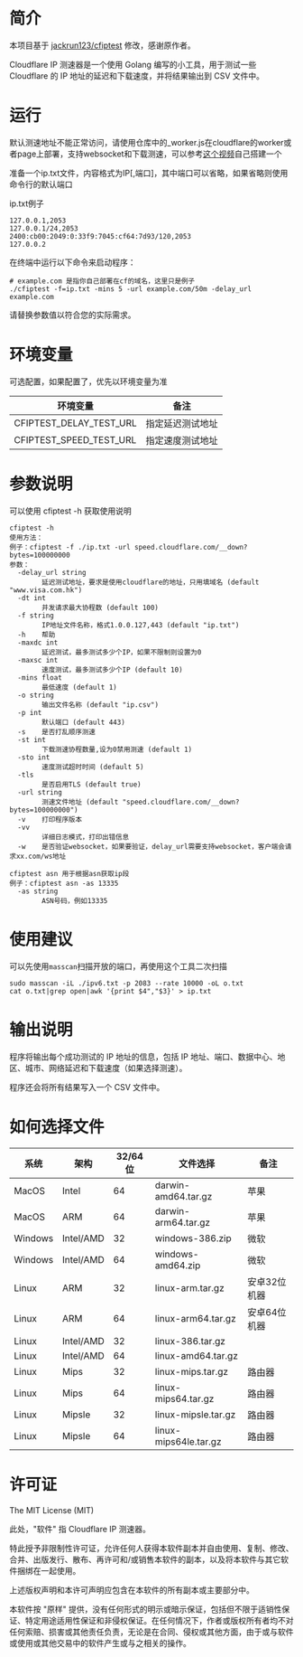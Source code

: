 # 简介
本项目基于 [jackrun123/cfiptest](https://github.com/jackrun123/cfiptest) 修改，感谢原作者。

Cloudflare IP 测速器是一个使用 Golang 编写的小工具，用于测试一些 Cloudflare 的 IP 地址的延迟和下载速度，并将结果输出到 CSV 文件中。

# 运行
默认测速地址不能正常访问，请使用仓库中的_worker.js在cloudflare的worker或者page上部署，支持websocket和下载测速，可以参考[这个视频](https://www.youtube.com/watch?v=S4AZkvgnmmA)自己搭建一个

准备一个ip.txt文件，内容格式为IP[,端口]，其中端口可以省略，如果省略则使用命令行的默认端口

ip.txt例子
```
127.0.0.1,2053
127.0.0.1/24,2053
2400:cb00:2049:0:33f9:7045:cf64:7d93/120,2053
127.0.0.2
```

在终端中运行以下命令来启动程序：
```
# example.com 是指你自己部署在cf的域名，这里只是例子
./cfiptest -f=ip.txt -mins 5 -url example.com/50m -delay_url example.com
```
请替换参数值以符合您的实际需求。

# 环境变量

可选配置，如果配置了，优先以环境变量为准

| 环境变量  | 备注       |
|-------|----------|
| CFIPTEST_DELAY_TEST_URL | 指定延迟测试地址 |
| CFIPTEST_SPEED_TEST_URL | 指定速度测试地址 |

# 参数说明
可以使用 cfiptest -h 获取使用说明
```
cfiptest -h
使用方法：
例子：cfiptest -f ./ip.txt -url speed.cloudflare.com/__down?bytes=100000000
参数：
  -delay_url string
        延迟测试地址，要求是使用cloudflare的地址，只用填域名 (default "www.visa.com.hk")
  -dt int
        并发请求最大协程数 (default 100)
  -f string
        IP地址文件名称，格式1.0.0.127,443 (default "ip.txt")
  -h    帮助
  -maxdc int
        延迟测试，最多测试多少个IP，如果不限制则设置为0
  -maxsc int
        速度测试，最多测试多少个IP (default 10)
  -mins float
        最低速度 (default 1)
  -o string
        输出文件名称 (default "ip.csv")
  -p int
        默认端口 (default 443)
  -s    是否打乱顺序测速
  -st int
        下载测速协程数量,设为0禁用测速 (default 1)
  -sto int
        速度测试超时时间 (default 5)
  -tls
        是否启用TLS (default true)
  -url string
        测速文件地址 (default "speed.cloudflare.com/__down?bytes=100000000")
  -v    打印程序版本
  -vv
        详细日志模式，打印出错信息
  -w    是否验证websocket，如果要验证，delay_url需要支持websocket，客户端会请求xx.com/ws地址

cfiptest asn 用于根据asn获取ip段
例子：cfiptest asn -as 13335
  -as string
        ASN号码，例如13335
```

# 使用建议
可以先使用`masscan`扫描开放的端口，再使用这个工具二次扫描
```shell
sudo masscan -iL ./ipv6.txt -p 2083 --rate 10000 -oL o.txt
cat o.txt|grep open|awk '{print $4","$3}' > ip.txt
```

# 输出说明
程序将输出每个成功测试的 IP 地址的信息，包括 IP 地址、端口、数据中心、地区、城市、网络延迟和下载速度（如果选择测速）。

程序还会将所有结果写入一个 CSV 文件中。

# 如何选择文件
| 系统      | 架构        | 32/64位 | 文件选择                  | 备注      |
|---------|-----------|--------|-----------------------|---------|
| MacOS   | Intel     | 64     | darwin-amd64.tar.gz   | 苹果      |
| MacOS   | ARM       | 64     | darwin-arm64.tar.gz   | 苹果      |
| Windows | Intel/AMD | 32     | windows-386.zip       | 微软      |
| Windows | Intel/AMD | 64     | windows-amd64.zip     | 微软      |
| Linux   | ARM       | 32     | linux-arm.tar.gz      | 安卓32位机器 |
| Linux   | ARM       | 64     | linux-arm64.tar.gz    | 安卓64位机器 |
| Linux   | Intel/AMD | 32     | linux-386.tar.gz      |         |
| Linux   | Intel/AMD | 64     | linux-amd64.tar.gz    |         |
| Linux   | Mips      | 32     | linux-mips.tar.gz     | 路由器     |
| Linux   | Mips      | 64     | linux-mips64.tar.gz   | 路由器     |
| Linux   | Mipsle    | 32     | linux-mipsle.tar.gz   | 路由器     |
| Linux   | Mipsle    | 64     | linux-mips64le.tar.gz | 路由器     |

# 许可证
The MIT License (MIT)

此处，"软件" 指 Cloudflare IP 测速器。

特此授予非限制性许可证，允许任何人获得本软件副本并自由使用、复制、修改、合并、出版发行、散布、再许可和/或销售本软件的副本，以及将本软件与其它软件捆绑在一起使用。

上述版权声明和本许可声明应包含在本软件的所有副本或主要部分中。

本软件按 "原样" 提供，没有任何形式的明示或暗示保证，包括但不限于适销性保证、特定用途适用性保证和非侵权保证。在任何情况下，作者或版权所有者均不对任何索赔、损害或其他责任负责，无论是在合同、侵权或其他方面，由于或与软件或使用或其他交易中的软件产生或与之相关的操作。

